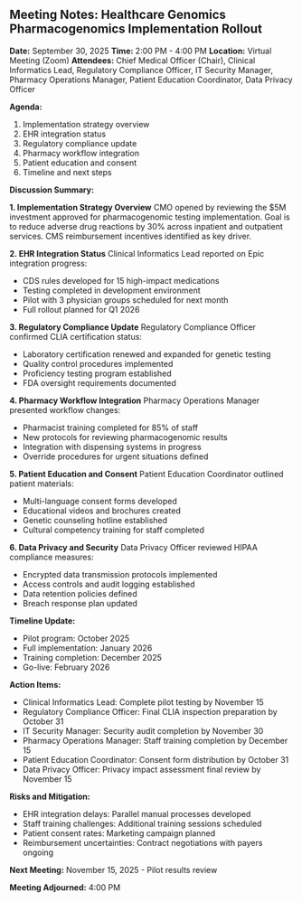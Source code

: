## Meeting Notes: Healthcare Genomics Pharmacogenomics Implementation Rollout

**Date:** September 30, 2025
**Time:** 2:00 PM - 4:00 PM
**Location:** Virtual Meeting (Zoom)
**Attendees:** Chief Medical Officer (Chair), Clinical Informatics Lead, Regulatory Compliance Officer, IT Security Manager, Pharmacy Operations Manager, Patient Education Coordinator, Data Privacy Officer

**Agenda:**
1. Implementation strategy overview
2. EHR integration status
3. Regulatory compliance update
4. Pharmacy workflow integration
5. Patient education and consent
6. Timeline and next steps

**Discussion Summary:**

**1. Implementation Strategy Overview**
CMO opened by reviewing the $5M investment approved for pharmacogenomic testing implementation. Goal is to reduce adverse drug reactions by 30% across inpatient and outpatient services. CMS reimbursement incentives identified as key driver.

**2. EHR Integration Status**
Clinical Informatics Lead reported on Epic integration progress:
- CDS rules developed for 15 high-impact medications
- Testing completed in development environment
- Pilot with 3 physician groups scheduled for next month
- Full rollout planned for Q1 2026

**3. Regulatory Compliance Update**
Regulatory Compliance Officer confirmed CLIA certification status:
- Laboratory certification renewed and expanded for genetic testing
- Quality control procedures implemented
- Proficiency testing program established
- FDA oversight requirements documented

**4. Pharmacy Workflow Integration**
Pharmacy Operations Manager presented workflow changes:
- Pharmacist training completed for 85% of staff
- New protocols for reviewing pharmacogenomic results
- Integration with dispensing systems in progress
- Override procedures for urgent situations defined

**5. Patient Education and Consent**
Patient Education Coordinator outlined patient materials:
- Multi-language consent forms developed
- Educational videos and brochures created
- Genetic counseling hotline established
- Cultural competency training for staff completed

**6. Data Privacy and Security**
Data Privacy Officer reviewed HIPAA compliance measures:
- Encrypted data transmission protocols implemented
- Access controls and audit logging established
- Data retention policies defined
- Breach response plan updated

**Timeline Update:**
- Pilot program: October 2025
- Full implementation: January 2026
- Training completion: December 2025
- Go-live: February 2026

**Action Items:**
- Clinical Informatics Lead: Complete pilot testing by November 15
- Regulatory Compliance Officer: Final CLIA inspection preparation by October 31
- IT Security Manager: Security audit completion by November 30
- Pharmacy Operations Manager: Staff training completion by December 15
- Patient Education Coordinator: Consent form distribution by October 31
- Data Privacy Officer: Privacy impact assessment final review by November 15

**Risks and Mitigation:**
- EHR integration delays: Parallel manual processes developed
- Staff training challenges: Additional training sessions scheduled
- Patient consent rates: Marketing campaign planned
- Reimbursement uncertainties: Contract negotiations with payers ongoing

**Next Meeting:** November 15, 2025 - Pilot results review

**Meeting Adjourned:** 4:00 PM